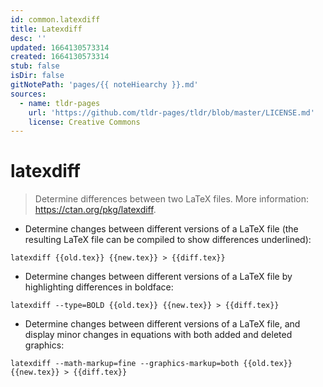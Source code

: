 ```yaml
---
id: common.latexdiff
title: Latexdiff
desc: ''
updated: 1664130573314
created: 1664130573314
stub: false
isDir: false
gitNotePath: 'pages/{{ noteHiearchy }}.md'
sources:
  - name: tldr-pages
    url: 'https://github.com/tldr-pages/tldr/blob/master/LICENSE.md'
    license: Creative Commons
---
```

# latexdiff

> Determine differences between two LaTeX files.
> More information: <https://ctan.org/pkg/latexdiff>.

- Determine changes between different versions of a LaTeX file (the resulting LaTeX file can be compiled to show differences underlined):

`latexdiff {{old.tex}} {{new.tex}} > {{diff.tex}}`

- Determine changes between different versions of a LaTeX file by highlighting differences in boldface:

`latexdiff --type=BOLD {{old.tex}} {{new.tex}} > {{diff.tex}}`

- Determine changes between different versions of a LaTeX file, and display minor changes in equations with both added and deleted graphics:

`latexdiff --math-markup=fine --graphics-markup=both {{old.tex}} {{new.tex}} > {{diff.tex}}`

